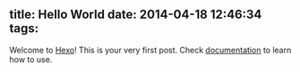 title: Hello World
date: 2014-04-18 12:46:34
tags:
---

Welcome to [Hexo](http://hexo.io)! This is your very first post. Check [documentation](http://hexo.io/docs) to learn how to use.